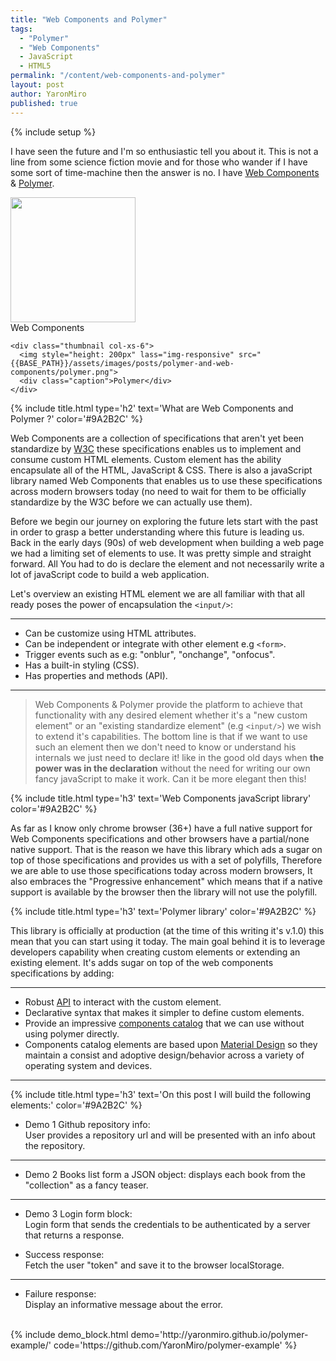 ```yaml
---
title: "Web Components and Polymer"
tags:
  - "Polymer"
  - "Web Components"
  - JavaScript
  - HTML5
permalink: "/content/web-components-and-polymer"
layout: post
author: YaronMiro
published: true
---
```


{% include setup %}

I have seen the future and I'm so enthusiastic tell you about it.
This is not a line from some science fiction movie and for those who wander if I have some sort of time-machine then the answer is no.
I have [Web Components](http://webcomponents.org/) & [Polymer](https://www.polymer-project.org/1.0/).

<div class="row">
	<div class="thumbnail col-xs-6">
	  <img  style="height: 200px" class="img-responsive" src="{{BASE_PATH}}/assets/images/posts/polymer-and-web-components/web-components.svg">
	  <div class="caption">Web Components</div>
	</div>

	<div class="thumbnail col-xs-6">
	  <img style="height: 200px" lass="img-responsive" src="{{BASE_PATH}}/assets/images/posts/polymer-and-web-components/polymer.png">
	  <div class="caption">Polymer</div>
	</div>
</div>

<!-- more -->

{% include title.html type='h2' text='What are Web Components and Polymer ?' color='#9A2B2C' %}

Web Components are a collection of specifications that aren't yet been standardize by [W3C](http://www.w3.org/Consortium/facts.html)
these specifications enables us to implement and consume custom HTML elements. Custom element has the ability encapsulate all of the HTML, JavaScript & CSS.
There is also a javaScript library named Web Components that enables us to use these specifications across modern browsers today
(no need to wait for them to be officially standardize by the W3C before we can actually use them).

Before we begin our journey on exploring the future lets start with the past in order to grasp a better understanding where this future is leading us.
Back in the early days (90s) of web development when building a web page we had a limiting set of elements to use. It was pretty simple and straight forward.
All You had to do is declare the element and not necessarily write a lot of javaScript code to build a web application.

Let's overview an existing HTML element we are all familiar with that all ready poses the power of encapsulation the `<input/>`:

------

* Can be customize using HTML attributes.
* Can be independent or integrate with other element e.g `<form>`.
* Trigger events such as e.g: "onblur", "onchange", "onfocus".
* Has a built-in styling (CSS).
* Has properties and methods (API).

------

> Web Components & Polymer provide the platform to achieve that functionality with any desired element whether it's a "new custom element" or
an "existing standardize element" (e.g `<input/>`) we wish to extend it's capabilities. The bottom line is that if we want to use such an
element then we don't need to know or understand his internals we just need to declare it! like in the good old days when **the power was
in the declaration** without the need for writing our own fancy javaScript to make it work.
Can it be more elegant then this!

{% include title.html type='h3' text='Web Components javaScript library' color='#9A2B2C' %}

As far as I know only chrome browser (36+) have a full native support for Web Components specifications and other browsers have a partial/none native support.
That is the reason we have this library which ads a sugar on top of those specifications and provides us with a set of polyfills,
Therefore we are able to use those specifications today across modern browsers, It also embraces the "Progressive enhancement" which means that if a native support
is available by the browser then the library will not use the polyfill.


{% include title.html type='h3' text='Polymer library' color='#9A2B2C' %}

This library is officially at production (at the time of this writing it's v.1.0) this mean that you can start using it today.
The main goal behind it is to leverage developers capability when creating custom elements or extending an existing element.
It's adds sugar on top of the web components specifications by adding:

------

* Robust [API](http://polymer.github.io/polymer/) to interact with the custom element.
* Declarative syntax that makes it simpler to define custom elements.
* Provide an impressive [components catalog](https://elements.polymer-project.org) that we can use without using polymer directly.
* Components catalog elements are based upon [Material Design](http://www.google.com/design/spec/material-design/introduction.html) so they maintain
  a consist and adoptive design/behavior across a variety of operating system and devices.

------

{% include title.html type='h3' text='On this post I will build the following elements:' color='#9A2B2C' %}

* Demo 1 Github repository info:    
  User provides a repository url and will be presented with an info about the repository.

------

* Demo 2 Books list form a JSON object:
  displays each book from the "collection" as a fancy teaser.

------

* Demo 3 Login form block:   
  Login form that sends the credentials to be authenticated by a server that returns a response.


 * Success response:   
   Fetch the user "token" and save it to the browser localStorage.

 ------

 * Failure response:   
   Display an informative message about the error.


 </br>
{% include demo_block.html demo='http://yaronmiro.github.io/polymer-example/' code='https://github.com/YaronMiro/polymer-example' %}



